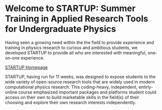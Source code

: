 # Welcome to STARTUP: Summer Training in Applied Research Tools for Undergraduate Physics

Having seen a growing need within the the field to provide experience and training in physics research to curious and ambitious students, we developed STARTUP to provide all who are interested with meaningful, one-on-one experience.

[STARTUP Homepage](https://sites.google.com/view/startup-purdue/home)

STARTUP, having run for 11 weeks, was designed to expose students to the wide variety of open-source research tools that are widely used in modern computational physics research. This coding-heavy, independent, entirly-online course emphasized important packages and platforms student could access on their own to build marketable skills in the field(s) of their choosing and explore their own research interests independently. 




